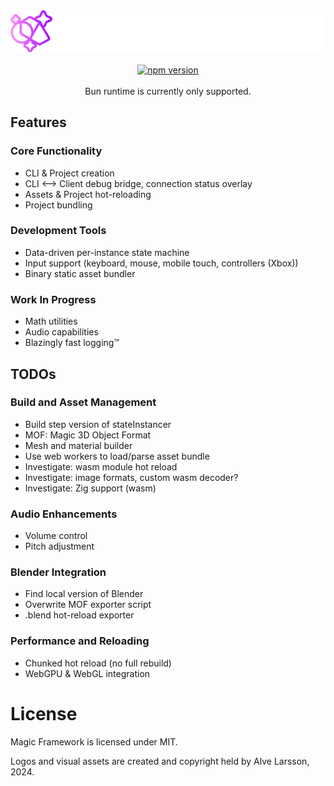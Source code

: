 <div align="center">
  <img src="./assets/mf_logo.svg" alt="Magic Framework Logo">
</div>
<div align="center">
  <br>
  <a href="https://www.npmjs.com/package/magic-framework">
    <img src="https://img.shields.io/npm/v/magic-framework.svg" alt="npm version">
  </a>
  <br><br>
  Bun runtime is currently only supported.
</div>

## Features
### Core Functionality
- CLI & Project creation
- CLI <--> Client debug bridge, connection status overlay
- Assets & Project hot-reloading
- Project bundling

### Development Tools
- Data-driven per-instance state machine
- Input support (keyboard, mouse, mobile touch, controllers (Xbox))
- Binary static asset bundler

### Work In Progress
- Math utilities
- Audio capabilities
- Blazingly fast logging™

## TODOs
### Build and Asset Management
- Build step version of stateInstancer
- MOF: Magic 3D Object Format
- Mesh and material builder
- Use web workers to load/parse asset bundle
- Investigate: wasm module hot reload
- Investigate: image formats, custom wasm decoder?
- Investigate: Zig support (wasm)

### Audio Enhancements
- Volume control
- Pitch adjustment

### Blender Integration
- Find local version of Blender
- Overwrite MOF exporter script
- .blend hot-reload exporter

### Performance and Reloading
- Chunked hot reload (no full rebuild)
- WebGPU & WebGL integration

# License
Magic Framework is licensed under MIT.

Logos and visual assets are created and copyright held by Alve Larsson, 2024.
